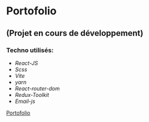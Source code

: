 # Portofolio

## (Projet en cours de développement)

### Techno utilisés:

- *React-JS*
- *Scss*
- *Vite*
- *yarn*
- *React-router-dom*
- *Redux-Toolkit*
- *Email-js*

[Portofolio](https://ludovic-laborde.vercel.app/)



